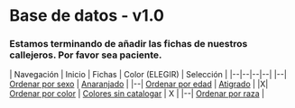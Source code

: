 # Base de datos - v1.0

### Estamos terminando de añadir las fichas de nuestros callejeros. Por favor sea paciente.

| Navegación
| Inicio | Fichas | Color (ELEGIR) | Selección |
|--|--|--|--|
|--| [Ordenar por sexo](http://beta.callejerosdelepe.org/database/order/sex) | [Anaranjado](http://beta.callejerosdelepe.org/database/order/color/oranged) |
|--| [Ordenar por edad](http://beta.callejerosdelepe.org/database/order/age) | [Atigrado](http://beta.callejerosdelepe.org/database/order/color/atigrered) |
|X| [Ordenar por color](http://beta.callejerosdelepe.org/database/order/color) | [Colores sin catalogar](http://beta.callejerosdelepe.org/database/order/color/unspecified) | X |
|--| [Ordenar por raza](http://beta.callejerosdelepe.org/database/order/raza) |

